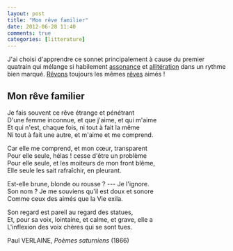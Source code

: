 ```yaml
---
layout: post
title: "Mon rêve familier"
date: 2012-06-28 11:40
comments: true
categories: [litterature]
---
```

J'ai choisi d'apprendre ce sonnet principalement à cause du premier quatrain qui mélange si habilement [assonance](http://verlaineexplique.free.fr/poemesat/monreve.html) et [allitération](http://cotentinghislaine.unblog.fr/2010/04/18/verlaine-poemes-saturniens-mon-reve-familier-1866-lecture-analytique/) dans un rythme bien marqué. [Rêvons](http://www.bacdefrancais.net/mon-reve-familier-verlaine.php) toujours les mêmes [rêves](http://www.youtube.com/watch?v=ulqYCTfnVtI) aimés !
<!--more-->
Mon rêve familier
----
Je fais souvent ce rêve étrange et pénétrant  
D'une femme inconnue, et que j'aime, et qui m'aime  
Et qui n'est, chaque fois, ni tout à fait la même  
Ni tout à fait une autre, et m'aime et me comprend.  

Car elle me comprend, et mon cœur, transparent  
Pour elle seule, hélas ! cesse d'être un problème  
Pour elle seule, et les moiteurs de mon front blême,  
Elle seule les sait rafraîchir, en pleurant.  

Est-elle brune, blonde ou rousse ? --- Je l'ignore.  
Son nom ? Je me souviens qu'il est doux et sonore  
Comme ceux des aimés que la Vie exila.  

Son regard est pareil au regard des statues,  
Et, pour sa voix, lointaine, et calme, et grave, elle a  
L'inflexion des voix chères qui se sont tues.

Paul VERLAINE, _Poèmes saturniens_ (1866)
